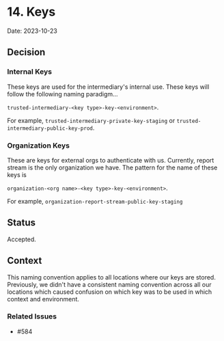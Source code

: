 # 14. Keys

Date: 2023-10-23

## Decision

### Internal Keys

These keys are used for the intermediary's internal use.  These keys will follow the following naming paradigm...

`trusted-intermediary-<key type>-key-<environment>`.

For example, `trusted-intermediary-private-key-staging` or `trusted-intermediary-public-key-prod`.

### Organization Keys

These are keys for external orgs to authenticate with us. Currently, report stream is the only organization we have. The pattern for the name of these keys is

`organization-<org name>-<key type>-key-<environment>`.

For example, `organization-report-stream-public-key-staging`

## Status

Accepted.

## Context

This naming convention applies to all locations where our keys are stored.  Previously, we didn't have a consistent naming convention across all our locations which caused confusion on which key was to be used in which context and environment.

### Related Issues

- #584
